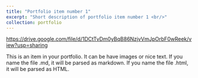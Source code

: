 ```yaml
---
title: "Portfolio item number 1"
excerpt: "Short description of portfolio item number 1 <br/>"
collection: portfolio
---
```


https://drive.google.com/file/d/1DCtTvDm0yBqB86NzjvVmJpOrbF0wReek/view?usp=sharing

This is an item in your portfolio. It can be have images or nice text. If you name the file .md, it will be parsed as markdown. If you name the file .html, it will be parsed as HTML. 
